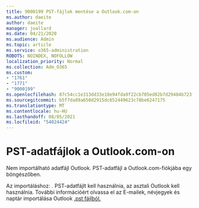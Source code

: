```yaml
---
title: 9000199 PST-fájlok mentése a Outlook.com-on
ms.author: daeite
author: daeite
manager: joallard
ms.date: 04/21/2020
ms.audience: Admin
ms.topic: article
ms.service: o365-administration
ROBOTS: NOINDEX, NOFOLLOW
localization_priority: Normal
ms.collection: Adm_O365
ms.custom:
- "1761"
- "1771"
- "9000199"
ms.openlocfilehash: 87c54cc1e313dd33e10e94fda9f22cb705ed82b7d29484b723faafb64de89840
ms.sourcegitcommit: b5f7da89a650d2915dc652449623c78be6247175
ms.translationtype: MT
ms.contentlocale: hu-HU
ms.lasthandoff: 08/05/2021
ms.locfileid: "54024424"
---
```

# <a name="pst-data-files-in-outlookcom"></a>PST-adatfájlok a Outlook.com-on

Nem importálható adatfájl Outlook. PST-adatfájl a Outlook.com-fiókjába egy böngészőben.

Az importáláshoz: . PST-adatfájlt kell használnia, az asztali Outlook kell használnia. További információért olvassa el az E-mailek, névjegyek és naptár importálása Outlook [.pst fájlból.](https://support.office.com/article/431a8e9a-f99f-4d5f-ae48-ded54b3440ac?wt.mc_id=Office_Outlook_com_Alchemy)